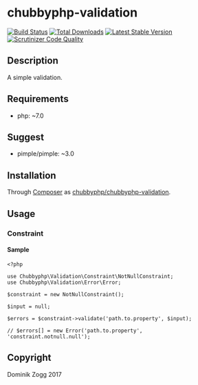 # chubbyphp-validation

[![Build Status](https://api.travis-ci.org/chubbyphp/chubbyphp-validation.png?branch=master)](https://travis-ci.org/chubbyphp/chubbyphp-validation)
[![Total Downloads](https://poser.pugx.org/chubbyphp/chubbyphp-validation/downloads.png)](https://packagist.org/packages/chubbyphp/chubbyphp-validation)
[![Latest Stable Version](https://poser.pugx.org/chubbyphp/chubbyphp-validation/v/stable.png)](https://packagist.org/packages/chubbyphp/chubbyphp-validation)
[![Scrutinizer Code Quality](https://scrutinizer-ci.com/g/chubbyphp/chubbyphp-validation/badges/quality-score.png?b=master)](https://scrutinizer-ci.com/g/chubbyphp/chubbyphp-validation/?branch=master)

## Description

A simple validation.

## Requirements

 * php: ~7.0

## Suggest

 * pimple/pimple: ~3.0

## Installation

Through [Composer](http://getcomposer.org) as [chubbyphp/chubbyphp-validation][1].

## Usage

### Constraint

#### Sample

```{.php}
<?php

use Chubbyphp\Validation\Constraint\NotNullConstraint;
use Chubbyphp\Validation\Error\Error;

$constraint = new NotNullConstraint();

$input = null;

$errors = $constraint->validate('path.to.property', $input);

// $errors[] = new Error('path.to.property', 'constraint.notnull.null');
```

[1]: https://packagist.org/packages/chubbyphp/chubbyphp-validation

## Copyright

Dominik Zogg 2017
